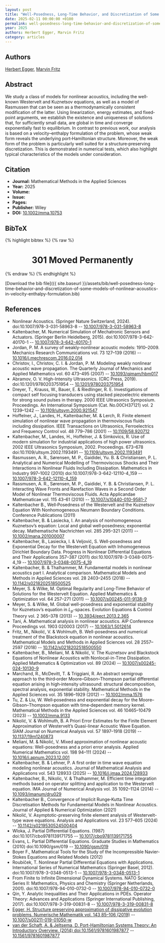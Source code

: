 ```yaml
---
layout: post
title: "Well‐Posedness, Long‐Time Behavior, and Discretization of Some Models of Nonlinear Acoustics in Velocity–Enthalpy Formulation"
date: 2025-02-11 00:00:00 +0100
permalink: well-posedness-long-time-behavior-and-discretization-of-some-models-of-nonlinear-acoustics-in-velocity-enthalpy-formulation
year: 2025
authors: Herbert Egger, Marvin Fritz
category: articles
---
```

 
## Authors
[Herbert Egger](authors/herbert-egger), [Marvin Fritz](authors/marvin-fritz)
 
## Abstract
We study a class of models for nonlinear acoustics, including the well‐known Westervelt and Kuznetsov equations, as well as a model of Rasmussen that can be seen as a thermodynamically consistent modification of the latter. Using linearization, energy estimates, and fixed‐point arguments, we establish the existence and uniqueness of solutions that, for sufficiently small data, are global in time and converge exponentially fast to equilibrium. In contrast to previous work, our analysis is based on a velocity–enthalpy formulation of the problem, whose weak form reveals the underlying port‐Hamiltonian structure. Moreover, the weak form of the problem is particularly well suited for a structure‐preserving discretization. This is demonstrated in numerical tests, which also highlight typical characteristics of the models under consideration.
 
## Citation
- **Journal:** Mathematical Methods in the Applied Sciences
- **Year:** 2025
- **Volume:** 
- **Issue:** 
- **Pages:** 
- **Publisher:** Wiley
- **DOI:** [10.1002/mma.10753](https://doi.org/10.1002/mma.10753)
 
## BibTeX
{% highlight bibtex %}
{% raw %}
<html>
<head><title>301 Moved Permanently</title></head>
<body>
<center><h1>301 Moved Permanently</h1></center>
</body>
</html>
{% endraw %}
{% endhighlight %}
 
[Download the bib file]({{ site.baseurl }}/assets/bib/well-posedness-long-time-behavior-and-discretization-of-some-models-of-nonlinear-acoustics-in-velocity-enthalpy-formulation.bib)
 
## References
- Nonlinear Acoustics. (Springer Nature Switzerland, 2024). doi:10.1007/978-3-031-58963-8 -- [10.1007/978-3-031-58963-8](https://doi.org/10.1007/978-3-031-58963-8)
- Kaltenbacher, M. Numerical Simulation of Mechatronic Sensors and Actuators. (Springer Berlin Heidelberg, 2015). doi:10.1007/978-3-642-40170-1 -- [10.1007/978-3-642-40170-1](https://doi.org/10.1007/978-3-642-40170-1)
- Jordan, P. M. A survey of weakly-nonlinear acoustic models: 1910–2009. Mechanics Research Communications vol. 73 127–139 (2016) -- [10.1016/j.mechrescom.2016.02.014](https://doi.org/10.1016/j.mechrescom.2016.02.014)
- Christov, I., Christov, C. I. & Jordan, P. M. Modeling weakly nonlinear acoustic wave propagation. The Quarterly Journal of Mechanics and Applied Mathematics vol. 60 473–495 (2007) -- [10.1093/qjmam/hbm017](https://doi.org/10.1093/qjmam/hbm017)
- Abramov, O. V. High-Intensity Ultrasonics. (CRC Press, 2019). doi:10.1201/9780203751954 -- [10.1201/9780203751954](https://doi.org/10.1201/9780203751954)
- Dreyer, T., Krauss, W., Bauer, E. & Riedlinger, R. E. Investigations of compact self focusing transducers using stacked piezoelectric elements for strong sound pulses in therapy. 2000 IEEE Ultrasonics Symposium. Proceedings. An International Symposium (Cat. No.00CH37121) vol. 2 1239–1242 -- [10.1109/ultsym.2000.921547](https://doi.org/10.1109/ultsym.2000.921547)
- Hoffelner, J., Landes, H., Kaltenbacher, M. & Lerch, R. Finite element simulation of nonlinear wave propagation in thermoviscous fluids including dissipation. IEEE Transactions on Ultrasonics, Ferroelectrics and Frequency Control vol. 48 779–786 (2001) -- [10.1109/58.920712](https://doi.org/10.1109/58.920712)
- Kaltenbacher, M., Landes, H., Hoffelner, J. & Simkovics, R. Use of modern simulation for industrial applications of high power ultrasonics. 2002 IEEE Ultrasonics Symposium, 2002. Proceedings. 673–678 doi:10.1109/ultsym.2002.1193491 -- [10.1109/ultsym.2002.1193491](https://doi.org/10.1109/ultsym.2002.1193491)
- Rasmussen, A. R., Sørensen, M. P., Gaididei, Yu. B. & Christiansen, P. L. Analytical and Numerical Modelling of Thermoviscous Shocks and Their Interactions in Nonlinear Fluids Including Dissipation. Mathematics in Industry 997–1002 (2010) doi:10.1007/978-3-642-12110-4_159 -- [10.1007/978-3-642-12110-4_159](https://doi.org/10.1007/978-3-642-12110-4_159)
- Rassmusen, A. R., Sørensen, M. P., Gaididei, Y. B. & Christiansen, P. L. Interacting Wave Fronts and Rarefaction Waves in a Second Order Model of Nonlinear Thermoviscous Fluids. Acta Applicandae Mathematicae vol. 115 43–61 (2010) -- [10.1007/s10440-010-9581-7](https://doi.org/10.1007/s10440-010-9581-7)
- Kaltenbacher B., Well‐Posedness of the Westervelt and the Kuznetsov Equation With Nonhomogeneous Neumann Boundary Conditions. Conference Publications (2011)
- Kaltenbacher, B. & Lasiecka, I. An analysis of nonhomogeneous Kuznetsov’s equation: Local and global well‐posedness; exponential decay. Mathematische Nachrichten vol. 285 295–321 (2011) -- [10.1002/mana.201000007](https://doi.org/10.1002/mana.201000007)
- Kaltenbacher, B., Lasiecka, I. & Veljović, S. Well-posedness and Exponential Decay for the Westervelt Equation with Inhomogeneous Dirichlet Boundary Data. Progress in Nonlinear Differential Equations and Their Applications 357–387 (2011) doi:10.1007/978-3-0348-0075-4_19 -- [10.1007/978-3-0348-0075-4_19](https://doi.org/10.1007/978-3-0348-0075-4_19)
- Kaltenbacher, B. & Thalhammer, M. Fundamental models in nonlinear acoustics part I. Analytical comparison. Mathematical Models and Methods in Applied Sciences vol. 28 2403–2455 (2018) -- [10.1142/s0218202518500525](https://doi.org/10.1142/s0218202518500525)
- Meyer, S. & Wilke, M. Optimal Regularity and Long-Time Behavior of Solutions for the Westervelt Equation. Applied Mathematics &amp; Optimization vol. 64 257–271 (2011) -- [10.1007/s00245-011-9138-9](https://doi.org/10.1007/s00245-011-9138-9)
- Meyer, S. & Wilke, M. Global well-posedness and exponential stability for Kuznetsov’s equation in $L_p$-spaces. Evolution Equations &amp; Control Theory vol. 2 365–378 (2013) -- [10.3934/eect.2013.2.365](https://doi.org/10.3934/eect.2013.2.365)
- Tani, A. Mathematical analysis in nonlinear acoustics. AIP Conference Proceedings vol. 1903 020003 (2017) -- [10.1063/1.5012614](https://doi.org/10.1063/1.5012614)
- Fritz, M., Nikolić, V. & Wohlmuth, B. Well-posedness and numerical treatment of the Blackstock equation in nonlinear acoustics. Mathematical Models and Methods in Applied Sciences vol. 28 2557–2597 (2018) -- [10.1142/s0218202518500550](https://doi.org/10.1142/s0218202518500550)
- Kaltenbacher, B., Meliani, M. & Nikolić, V. The Kuznetsov and Blackstock Equations of Nonlinear Acoustics with Nonlocal-in-Time Dissipation. Applied Mathematics &amp; Optimization vol. 89 (2024) -- [10.1007/s00245-024-10130-9](https://doi.org/10.1007/s00245-024-10130-9)
- Marchand, R., McDevitt, T. & Triggiani, R. An abstract semigroup approach to the third‐order Moore–Gibson–Thompson partial differential equation arising in high‐intensity ultrasound: structural decomposition, spectral analysis, exponential stability. Mathematical Methods in the Applied Sciences vol. 35 1896–1929 (2012) -- [10.1002/mma.1576](https://doi.org/10.1002/mma.1576)
- Tu, Z. & Liu, W. Well‐posedness and exponential decay for the Moore–Gibson–Thompson equation with time‐dependent memory kernel. Mathematical Methods in the Applied Sciences vol. 46 10465–10479 (2023) -- [10.1002/mma.9133](https://doi.org/10.1002/mma.9133)
- Nikolić, V. & Wohlmuth, B. A Priori Error Estimates for the Finite Element Approximation of Westervelt’s Quasi-linear Acoustic Wave Equation. SIAM Journal on Numerical Analysis vol. 57 1897–1918 (2019) -- [10.1137/19m1240873](https://doi.org/10.1137/19m1240873)
- Meliani, M. & Nikolić, V. Mixed approximation of nonlinear acoustic equations: Well-posedness and a priori error analysis. Applied Numerical Mathematics vol. 198 94–111 (2024) -- [10.1016/j.apnum.2023.12.001](https://doi.org/10.1016/j.apnum.2023.12.001)
- Kaltenbacher, B. & Lehner, P. A first order in time wave equation modeling nonlinear acoustics. Journal of Mathematical Analysis and Applications vol. 543 128933 (2025) -- [10.1016/j.jmaa.2024.128933](https://doi.org/10.1016/j.jmaa.2024.128933)
- Kaltenbacher, B., Nikolic, V. & Thalhammer, M. Efficient time integration methods based on operator splitting and application to the Westervelt equation. IMA Journal of Numerical Analysis vol. 35 1092–1124 (2014) -- [10.1093/imanum/dru029](https://doi.org/10.1093/imanum/dru029)
- Kaltenbacher B., Convergence of Implicit Runge‐Kutta Time Discretisation Methods for Fundamental Models in Nonlinear Acoustics. Journal of Applied & Numerical Optimization (2021)
- Nikolić, V. Asymptotic-preserving finite element analysis of Westervelt-type wave equations. Analysis and Applications vol. 23 577–605 (2024) -- [10.1142/s0219530524500404](https://doi.org/10.1142/s0219530524500404)
- Wloka, J. Partial Differential Equations. (1987) doi:10.1017/cbo9781139171755 -- [10.1017/cbo9781139171755](https://doi.org/10.1017/cbo9781139171755)
- Evans, L. Partial Differential Equations. Graduate Studies in Mathematics (2010) doi:10.1090/gsm/019 -- [10.1090/gsm/019](https://doi.org/10.1090/gsm/019)
- Boyer F., Mathematical Tools for the Study of the Incompressible Navier‐Stokes Equations and Related Models (2012)
- Roubíček, T. Nonlinear Partial Differential Equations with Applications. International Series of Numerical Mathematics (Springer Basel, 2012). doi:10.1007/978-3-0348-0513-1 -- [10.1007/978-3-0348-0513-1](https://doi.org/10.1007/978-3-0348-0513-1)
- From Finite to Infinite Dimensional Dynamical Systems. NATO Science Series II: Mathematics, Physics and Chemistry (Springer Netherlands, 2001). doi:10.1007/978-94-010-0732-0 -- [10.1007/978-94-010-0732-0](https://doi.org/10.1007/978-94-010-0732-0)
- Qin, Y. Analytic Inequalities and Their Applications in PDEs. Operator Theory: Advances and Applications (Springer International Publishing, 2017). doi:10.1007/978-3-319-00831-8 -- [10.1007/978-3-319-00831-8](https://doi.org/10.1007/978-3-319-00831-8)
- [Egger, H. Structure preserving approximation of dissipative evolution problems. Numerische Mathematik vol. 143 85–106 (2019)](structure-preserving-approximation-of-dissipative-evolution-problems) -- [10.1007/s00211-019-01050-w](https://doi.org/10.1007/s00211-019-01050-w)
- [van der Schaft, A. & Jeltsema, D. Port-Hamiltonian Systems Theory: An Introductory Overview. (2014) doi:10.1561/9781601987877](port-hamiltonian-systems-theory-an-introductory-overview0) -- [10.1561/9781601987877](https://doi.org/10.1561/9781601987877)


